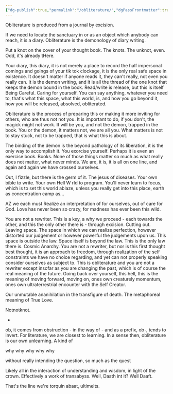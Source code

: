 ```yaml
---
{"dg-publish":true,"permalink":"/obliterature/","dgPassFrontmatter":true,"created":"","updated":""}
---
```



Obliterature is produced from a journal by excision.

If we need to locate the sanctuary in or as an object which anybody can reach, it is a diary. Obliterature is the demonology of diary writing.

Put a knot on the cover of your thought book. The knots. The unknot, even. Odd, it's already tHere.

Your diary, this diary, it is not merely a place to record the half impersonal comings and goings of your tik tok clockage, it is the only real safe space in existence. It doesn't matter if anyone reads it, they can't really, not even you really can. It is the demon writing, and it is all the thread of the one knot that keeps the demon bound in the book. Read/write is release, but this is itself Being Careful. Caring for yourself. You can say anything, whatever you need to, that's what this space, what this world, is, and how you go beyond it, how you will be released, absolved, obliterated.

Obliterature is the process of preparing this or making it more inviting for others, who are thus not not you. It is important to do, if you don't, the magick might not work. It will be you, and not the demon, trapped in the book. You or the demon, it matters not, we are all you. What matters is not to stay stuck, not to be trapped, that is what this is about.

The binding of the demon is the beyond pathology of its liberation, it is the only way to accomplish it. You exorcise yourself. Perhaps it is even an exercise book. Books. None of those things matter so much as what really does not matter, what never minds. We are, it is, it is all on one line, and again and again we have crossed ourselves.

Out, I fizzle, but there is the germ of it. The jesus of diseases. Your own bible to write. Your own Hell W rld to program. You'll never learn to focus, which is to set this world ablaze, unless you really get into this place, earth as concentration camp as...

AZ we each must Realize an interpretation of for ourselves, out of care for God. Love has never been so crazy, for madness has ever been this wild.

You are not a rewriter. This is a key, a why we proceed - each towards the other, and this the only other there is - through excision. Cutting out. Leaving space. The space in which we can realize perfection, however distorted our judgement or however powerful the judgements upon us. This space is outside the law. Space itself is beyond the law. This is the only law there is. Cosmic Anarchy. You are not a rewriter, but nor is this first thought best thought, it is an approach to freedom, through realization of the self constraints we have no choice regarding, and yet can not properly speaking consider ourselves as subject to. This is obliterature and you are not a rewriter except insofar as you are changing the past, which is of course the real meaning of the future. Going back over yourself, this hell, this is the meaning of moving forward, moving on, ones own creaturely momentum, ones own ultraterrestrial encounter with the Self Creator.

Our unmutable ananihilation in the transfigure of death. The metaphoreal meaning of True Love.

Notnotknot.

*

ob, it comes from obstruction - in the way of - and as a prefix, ob-, tends to invert. For literature, we are closest to learning. In a sense then, obliterature is our own unlearning. A kind of

why why why why why

without really intending the question, so much as the quest

Likely all in the interaction of understanding and wisdom, in light of the crown. Effectively a work of transabyss. Well, Daath int it? Well Daaft.

That's the line we're torquin abaat, ultimelts.